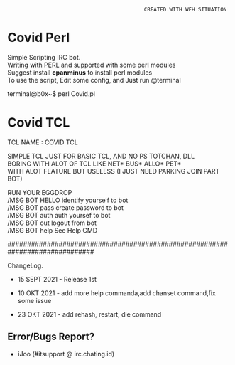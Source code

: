                                                CREATED WITH WFH SITUATION

# Covid Perl

 Simple Scripting IRC bot.<br>
 Writing with PERL and supported with some perl modules<br>
 Suggest install <b>cpanminus</b> to install perl modules<br>
 To use the script, Edit some config, and Just run @terminal
 
 terminal@b0x~$ perl Covid.pl
                                               

# Covid TCL

 TCL NAME     : COVID TCL                                                
                                                                          
 SIMPLE TCL JUST FOR BASIC TCL, AND NO PS TOTCHAN, DLL                    
 BORING WITH ALOT OF TCL LIKE NET* BUS* ALLO* PET*                        
 WITH ALOT FEATURE BUT USELESS (I JUST NEED PARKING JOIN PART BOT)        
                                                                          
 RUN YOUR EGGDROP                                                         
 /MSG BOT HELLO             identify yourself to bot                      
 /MSG BOT pass <password>   create password to bot                        
 /MSG BOT auth <password>   auth yoursef to bot                           
 /MSG BOT out               logout from bot                               
 /MSG BOT help              See Help CMD                                  
                                                                          

##############################################################################

ChangeLog.
- 15 SEPT 2021 - Release 1st

- 10 OKT 2021 - add more help commanda,add chanset command,fix some issue
              
- 23 OKT 2021 - add rehash, restart, die command
  
## Error/Bugs Report?
  - iJoo (#itsupport @ irc.chating.id)
              
